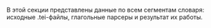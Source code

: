 В этой секции представлены данные по всем сегментам словаря: исходные .tei-файлы, глагольные парсеры и результат их работы.
